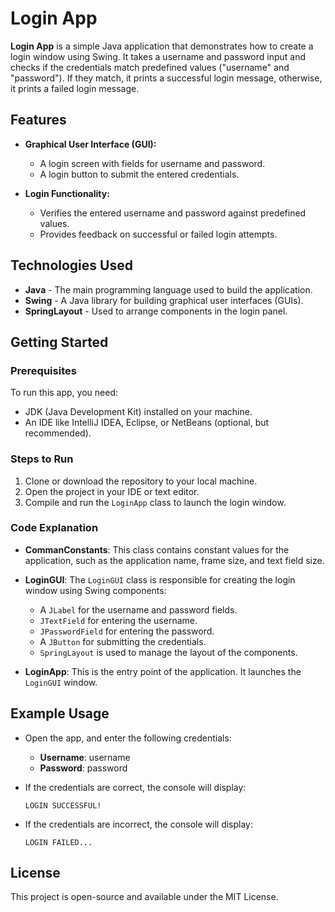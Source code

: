 # Login App

**Login App** is a simple Java application that demonstrates how to create a login window using Swing. It takes a username and password input and checks if the credentials match predefined values ("username" and "password"). If they match, it prints a successful login message, otherwise, it prints a failed login message.

## Features

- **Graphical User Interface (GUI):**
  - A login screen with fields for username and password.
  - A login button to submit the entered credentials.
  
- **Login Functionality:**
  - Verifies the entered username and password against predefined values.
  - Provides feedback on successful or failed login attempts.

## Technologies Used

- **Java** - The main programming language used to build the application.
- **Swing** - A Java library for building graphical user interfaces (GUIs).
- **SpringLayout** - Used to arrange components in the login panel.

## Getting Started

### Prerequisites

To run this app, you need:

- JDK (Java Development Kit) installed on your machine.
- An IDE like IntelliJ IDEA, Eclipse, or NetBeans (optional, but recommended).

### Steps to Run

1. Clone or download the repository to your local machine.
2. Open the project in your IDE or text editor.
3. Compile and run the `LoginApp` class to launch the login window.

### Code Explanation

- **CommanConstants**: This class contains constant values for the application, such as the application name, frame size, and text field size.
  
- **LoginGUI**: The `LoginGUI` class is responsible for creating the login window using Swing components:
  - A `JLabel` for the username and password fields.
  - `JTextField` for entering the username.
  - `JPasswordField` for entering the password.
  - A `JButton` for submitting the credentials.
  - `SpringLayout` is used to manage the layout of the components.

- **LoginApp**: This is the entry point of the application. It launches the `LoginGUI` window.

## Example Usage

- Open the app, and enter the following credentials:
  - **Username**: username
  - **Password**: password

- If the credentials are correct, the console will display:
  ```
  LOGIN SUCCESSFUL!
  ```

- If the credentials are incorrect, the console will display:
  ```
  LOGIN FAILED...
  ```

## License

This project is open-source and available under the MIT License.
